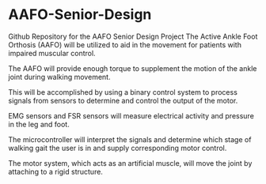 # AAFO-Senior-Design
Github Repository for the AAFO Senior Design Project
The Active Ankle Foot Orthosis (AAFO) will be utilized to aid in the movement for patients with impaired muscular control.

The AAFO will provide enough torque to supplement the motion of the ankle joint during walking movement.

This will be accomplished by using a binary control system to process signals from sensors to determine and control the output of the motor.

EMG sensors and FSR sensors will measure electrical activity and pressure in the leg and foot.

The microcontroller will interpret the signals and determine which stage of walking gait the user is in and supply corresponding motor control. 

The motor system, which acts as an artificial muscle, will move the joint by attaching to a rigid structure.
